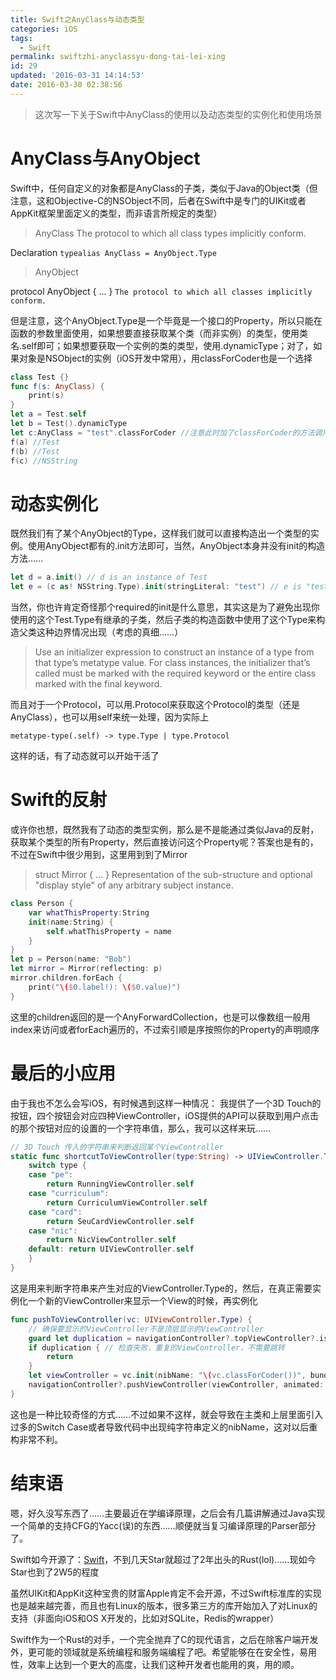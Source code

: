 ```yaml
---
title: Swift之AnyClass与动态类型
categories: iOS
tags:
  - Swift
permalink: swiftzhi-anyclassyu-dong-tai-lei-xing
id: 29
updated: '2016-03-31 14:14:53'
date: 2016-03-30 02:38:56
---
```


> 这次写一下关于Swift中AnyClass的使用以及动态类型的实例化和使用场景

# AnyClass与AnyObject
Swift中，任何自定义的对象都是AnyClass的子类，类似于Java的Object类（但注意，这和Objective-C的NSObject不同，后者在Swift中是专门的UIKit或者AppKit框架里面定义的类型，而非语言所规定的类型）

> AnyClass
The protocol to which all class types implicitly conform.

Declaration
`typealias AnyClass = AnyObject.Type`

> AnyObject

protocol AnyObject { ... }
`The protocol to which all classes implicitly conform.`

但是注意，这个AnyObject.Type是一个毕竟是一个接口的Property，所以只能在函数的参数里面使用，如果想要直接获取某个类（而非实例）的类型，使用类名.self即可；如果想要获取一个实例的类的类型，使用.dynamicType；对了，如果对象是NSObject的实例（iOS开发中常用），用classForCoder也是一个选择

```swift
class Test {}
func f(s: AnyClass) {
    print(s)
}
let a = Test.self
let b = Test().dynamicType
let c:AnyClass = "test".classForCoder //注意此时加了classForCoder的方法调用，编译器会推导出""是一个NSString的实例而不是String
f(a) //Test
f(b) //Test
f(c) //NSString
```

# 动态实例化

既然我们有了某个AnyObject的Type，这样我们就可以直接构造出一个类型的实例。使用AnyObject都有的.init方法即可，当然，AnyObject本身并没有init的构造方法……

```swift
let d = a.init() // d is an instance of Test
let e = (c as! NSString.Type).init(stringLiteral: "test") // e is "test"
```

当然，你也许肯定奇怪那个required的init是什么意思，其实这是为了避免出现你使用的这个Test.Type有继承的子类，然后子类的构造函数中使用了这个Type来构造父类这种边界情况出现（考虑的真细……）

> Use an initializer expression to construct an instance of a type from that type’s metatype value. For class instances, the initializer that’s called must be marked with the required keyword or the entire class marked with the final keyword.

而且对于一个Protocol，可以用.Protocol来获取这个Protocol的类型（还是AnyClass），也可以用self来统一处理，因为实际上

`metatype-type(.self) -> type.Type | type.Protocol`

这样的话，有了动态就可以开始干活了

# Swift的反射

或许你也想，既然我有了动态的类型实例，那么是不是能通过类似Java的反射，获取某个类型的所有Property，然后直接访问这个Property呢？答案也是有的，不过在Swift中很少用到，这里用到到了Mirror
> struct Mirror { ... }
Representation of the sub-structure and optional "display style" of any arbitrary subject instance.

```swift
class Person {
    var whatThisProperty:String
    init(name:String) {
        self.whatThisProperty = name
    }
}
let p = Person(name: "Bob")
let mirror = Mirror(reflecting: p)
mirror.children.forEach {
    print("\($0.label!): \($0.value)")
}
```

这里的children返回的是一个AnyForwardCollection，也是可以像数组一般用index来访问或者forEach遍历的，不过索引顺是序按照你的Property的声明顺序

# 最后的小应用

由于我也不怎么会写iOS，有时候遇到这样一种情况：
我提供了一个3D Touch的按钮，四个按钮会对应四种ViewController，iOS提供的API可以获取到用户点击的那个按钮对应的设置的一个字符串值，那么，我可以这样来玩……

```swift
// 3D Touch 传入的字符串来判断返回某个ViewController
static func shortcutToViewController(type:String) -> UIViewController.Type {
    switch type {
    case "pe":
        return RunningViewController.self
    case "curriculum":
        return CurriculumViewController.self
    case "card":
        return SeuCardViewController.self
    case "nic":
        return NicViewController.self
    default: return UIViewController.self
    }
}
```

这是用来判断字符串来产生对应的ViewController.Type的，然后，在真正需要实例化一个新的ViewController来显示一个View的时候，再实例化
```swift
func pushToViewController(vc: UIViewController.Type) {
    // 确保要显示的ViewController不是顶层显示的ViewController
    guard let duplication = navigationController?.topViewController?.isKindOfClass(vc) else { return }
    if duplication { // 检查失败，重复的ViewController，不需要跳转
        return
    }
    let viewController = vc.init(nibName: "\(vc.classForCoder())", bundle: nil) // 初始化ViewController
    navigationController?.pushViewController(viewController, animated: true)
}
```

这也是一种比较奇怪的方式……不过如果不这样，就会导致在主类和上层里面引入过多的Switch Case或者导致代码中出现纯字符串定义的nibName，这对以后重构非常不利。

# 结束语

嗯，好久没写东西了……主要最近在学编译原理，之后会有几篇讲解通过Java实现一个简单的支持CFG的Yacc(误)的东西……顺便就当复习编译原理的Parser部分了。

Swift如今开源了：[Swift](https://github.com/apple/swift)，不到几天Star就超过了2年出头的Rust(lol)……现如今Star也到了2W5的程度

虽然UIKit和AppKit这种宝贵的财富Apple肯定不会开源，不过Swift标准库的实现也是越来越完善，而且也有Linux的版本，很多第三方的库开始加入了对Linux的支持（非面向iOS和OS X开发的，比如对SQLite，Redis的wrapper）

Swift作为一个Rust的对手，一个完全抛弃了C的现代语言，之后在除客户端开发外，更可能的领域就是系统编程和服务端编程了吧。希望能够在在安全性，易用性，效率上达到一个更大的高度，让我们这种开发者也能用的爽，用的顺。